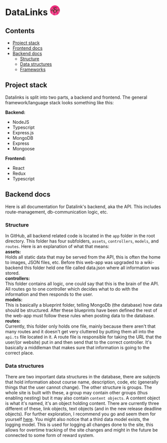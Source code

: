 # DataLinks <img src="https://github.com/Hampfh/DataLinks/blob/master/client/public/favicon-32x32.png?raw=true">

## Contents
* [Project stack](#project-stack)
* [Frontend docs]()
* [Backend docs](#backend-docs)
  * [Structure](#structure)
  * [Data structures](#data-structures)
  * [Frameworks](#frameworks)

## Project stack
Datalinks is split into two parts, a backend and frontend. The general framework/language stack looks something like this:  
  
**Backend:**  
* NodeJS
* Typescript
* Express.js
* MongoDB  
* Express
* Mongoose

**Frontend:**  
* React
* Redux
* Typescript

## Backend docs
Here is all documentation for Datalink's backend, aka the API. This includes route-management, db-communication logic, etc.
### Structure
In GitHub, all backend related code is located in the `app` folder in the root directory. This folder has four subfolders, `assets`, `controllers`, `models`, and `routes`. Here is an explanation of what that means:  
**assets:**  
Holds all static data that may be served from the API, this is often the home to images, JSON files, etc. Before this web-app was upgraded to a wiki-backend this folder held one file called data.json where all information was stored.  
**controllers:**  
This folder contains all logic, one could say that this is the brain of the API. All routes go to one controller which decides what to do with the information and then responds to the user.  
**models:**  
This is basically a blueprint folder, telling MongoDb (the database) how data should be structured. After these blueprints have been defined the rest of the web-app must follow these rules when posting data to the database.
**routes:**  
Currently, this folder only holds one file, mainly because there aren't that many routes and it doesn't get very cluttered by putting them all into the `api.ts` file located in it. A route file is responsible for taking the URL that the user/(or website) put in and then send that to the correct controller. It's basically a middleman that makes sure that information is going to the correct place.

### Data structures
There are two important data structures in the database, there are subjects that hold information about course name, description, code, etc (generally things that the user cannot change). The other structure is groups. The whole site is built with these, a group may contain other groups (thus enabling nesting) but it may also contain `content objects`. A content object is what it's named, it's an object holding content. There are currently three different of these, link objects, text objects (and in the new release deadline objects). For further exploration, I recommend you go and seem them for yourself [here](https://github.com/Hampfh/DataLinks/tree/master/app/models). You might also notice that a third data model exists, the logging model. This is used for logging all changes done to the site, this allows for overtime tracking of the site changes and might in the future be connected to some form of reward system.
